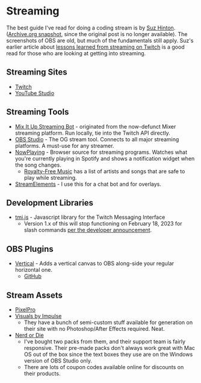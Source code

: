 # Streaming

The best guide I've read for doing a coding stream is by
[Suz Hinton](https://twitter.com/noopkat).
([Archive.org snapshot](https://web.archive.org/web/20190225001622/https://medium.com/@suzhinton/my-twitch-live-coding-setup-b2516672fb21),
since the original post is no longer available). The screenshots of OBS are old,
but much of the fundamentals still apply. Suz's earlier article about
[lessons learned from streaming on Twitch](https://web.archive.org/web/20190226221418/https://medium.freecodecamp.org/lessons-from-my-first-year-of-live-coding-on-twitch-41a32e2f41c1)
is a good read for those who are looking at getting into streaming.

## Streaming Sites

- [Twitch](https://twitch.tv)
- [YouTube Studio](https://studio.youtube.com)

## Streaming Tools

- [Mix It Up Streaming Bot](https://mixitupapp.com/) - originated from the
  now-defunct Mixer streaming platform. Run locally, tie into the Twitch API
  directly.
- [OBS Studio](https://obsproject.com/) - The OG stream tool. Connects to all
  major streaming platforms. A must-use for any streamer.
- [NowPlaying](https://nowplaying.site/) - Browser source for streaming
  programs. Watches what you're currently playing in Spotify and shows a
  notification widget when the song changes.
  - [Royalty-Free Music](music/royalty-free-music.md) has a list of artists and
    songs that are safe to play while streaming.
- [StreamElements](https://streamelements.com/) - I use this for a chat bot and
  for overlays.

## Development Libraries

- [tmi.js](https://github.com/tmijs/tmi.js) - Javascript library for the Twitch
  Messaging Interface
  - Version 1.x of this will stop functioning on February 18, 2023 for slash
    commands
    [per the developer announcement](https://discuss.dev.twitch.tv/t/deprecation-of-chat-commands-through-irc/40486).

## OBS Plugins

- [Vertical](https://aitum.tv/#vertical) - Adds a vertical canvas to OBS
  along-side your regular horizontal one.
  - [GitHub](https://github.com/Aitum/obs-vertical-canvas/)

## Stream Assets

- [PixelPro](https://pixelpro.io/)
- [Visuals by Impulse](https://visualsbyimpulse.com/)
  - They have a bunch of semi-custom stuff available for generation on their
    site with no Photoshop/After Effects required. Neat.
- [Nerd or Die](https://nerdordie.com/)
  - I've bought two packs from them, and their support team is fairly
    responsive. Their pre-made packs don't always work great with Mac OS out of
    the box since the text boxes they use are on the Windows version of OBS
    Studio only.
  - There are lots of coupon codes available online for discounts on their
    products.
